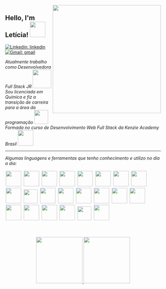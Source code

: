 <img align='right' src="https://i.imgur.com/PPQpbxH.png" width="350">
<h2> Hello, I'm Letícia! <img src="https://media.giphy.com/media/8rqVVbwRWX5kRkhblt/giphy.gif" width="50"></h2>

[![Linkedin: linkedin](https://img.shields.io/badge/-linkedin-blue?style=flat-square&logo=Linkedin&logoColor=white&link=https://www.linkedin.com/in/leticia-leal-moreira/)](https://www.linkedin.com/in/leticia-leal-moreira/) [![Gmail: gmail](https://img.shields.io/badge/-gmail-red?style=flat-square&logo=Gmail&logoColor=white&mailto:lealmleticia@gmail.com)](mailto:lealmleticia@gmail.com)




<p><em>Atualmente trabalho como Desenvolvedora Full Stack JR  <img src="https://media.giphy.com/media/4CT0HDGW75DSDOdxZR/giphy.gif" width="60"> </br>Sou licenciada em Química e fiz a transição de carreira para a área da programação <img src="https://media.giphy.com/media/SS7flEfKcBM2844yiU/giphy.gif" width="45"></br>Formada no curso de Desenvolvimento Web Full Stack da Kenzie Academy Brasil <img src="https://media.giphy.com/media/uAJj0Rj0B4lemRLhuW/giphy.gif" width="50">
</em></p>





-------------------------------------------------------------------------

<p><em> Algumas linguagens e ferramentas que tenho conhecimento e utilizo no dia a dia: </em> </p>

<div>
<img width="50px" style="padding:2px" src="https://img.icons8.com/color/144/000000/python.png"/>
  <img width="50px" style="padding:2px" src="https://img.icons8.com/color/144/000000/django.png"/>
<img width="50px" style="padding:2px" src="https://img.icons8.com/color/144/000000/typescript.png"/>
<img width="50px" style="padding:2px" src="https://img.icons8.com/color/144/000000/javascript.png"/>
<img width="50px" style="padding:2px" src="https://img.icons8.com/color/144/000000/nodejs.png"/>
<img width="50px" style="padding:2px" src="https://img.icons8.com/color/144/000000/react-native.png"/>
<img width="50px" style="padding:2px" src="https://img.icons8.com/color/144/000000/redux.png"/>
<img width="50px" style="padding:2px" src="https://img.icons8.com/color/48/000000/tailwind_css.png"/>
<img  width="50px" style="padding:2px"  src="https://cdn.jsdelivr.net/gh/devicons/devicon/icons/materialui/materialui-original.svg" />
<img width="45px" style="padding:2px" src="https://img.icons8.com/color/48/null/styled-components.png"/>
<img width="50px" style="padding:2px" src="https://img.icons8.com/color/144/000000/nextjs.png"/>	
<img width="50px" style="padding:2px" src="https://cdn.jsdelivr.net/gh/devicons/devicon/icons/vuejs/vuejs-original.svg" />          
<img width="50px" style="padding:2px" src="https://img.icons8.com/color/144/000000/git.png"/>
<img width="50px" style="padding:2px" src="https://img.icons8.com/color/144/000000/gitlab.png"/>
<img width="50px" style="padding:2px" src="https://img.icons8.com/color/144/000000/docker.png"/>
<img width="50px" style="padding:2px" src="https://cdn.jsdelivr.net/gh/devicons/devicon/icons/microsoftsqlserver/microsoftsqlserver-plain-wordmark.svg" />
<img width="50px" style="padding:2px" src="https://cdn.jsdelivr.net/gh/devicons/devicon/icons/postgresql/postgresql-original-wordmark.svg" />
<img width="50px" style="padding:2px" src="https://img.icons8.com/color/144/000000/express-js.png"/>
<img width="50px" style="padding:2px" src="https://img.icons8.com/color/144/000000/figma.png"/>
<img width="50px" style="padding:2px" src="https://cdn.jsdelivr.net/gh/devicons/devicon/icons/gimp/gimp-original.svg" />
<img width="45px" style="padding:2px" src="https://cdn.jsdelivr.net/gh/devicons/devicon/icons/yarn/yarn-original.svg" />
<img width="50px" style="padding:2px" src="https://cdn.jsdelivr.net/gh/devicons/devicon/icons/npm/npm-original-wordmark.svg" />	
</div>
</br>
</br>
</br>



<div align="center">

	
<a href="https://github.com/letlm">
<img height="150em"  src="https://github-readme-stats.vercel.app/api/top-langs/?username=letlm&layout=compact&langs_count=7&theme=radical"/>

<img height="150em"   src="https://github-readme-stats.vercel.app/api?username=letlm&show_icons=true&theme=radical&include_all_commits=true&count_private=true"/>
</div>
	
</div>




